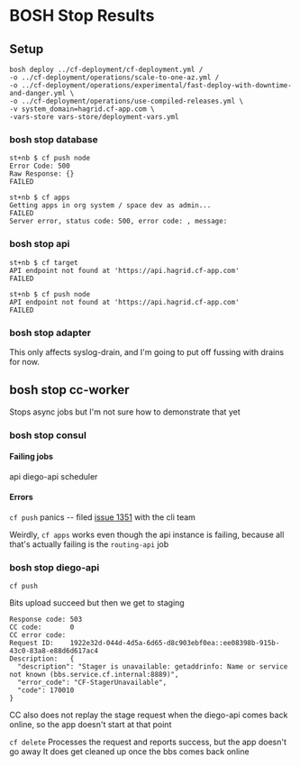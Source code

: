 # BOSH Stop Results

## Setup
```
bosh deploy ../cf-deployment/cf-deployment.yml /
-o ../cf-deployment/operations/scale-to-one-az.yml /
-o ../cf-deployment/operations/experimental/fast-deploy-with-downtime-and-danger.yml \
-o ../cf-deployment/operations/use-compiled-releases.yml \
-v system_domain=hagrid.cf-app.com \
-vars-store vars-store/deployment-vars.yml
```

### bosh stop database
```
st+nb $ cf push node
Error Code: 500
Raw Response: {}
FAILED
```
```
st+nb $ cf apps
Getting apps in org system / space dev as admin...
FAILED
Server error, status code: 500, error code: , message:
```

### bosh stop api
```
st+nb $ cf target
API endpoint not found at 'https://api.hagrid.cf-app.com'
FAILED
```
```
st+nb $ cf push node
API endpoint not found at 'https://api.hagrid.cf-app.com'
FAILED
```
### bosh stop adapter
This only affects syslog-drain, and I'm going to put off fussing with drains for now.

## bosh stop cc-worker
Stops async jobs but I'm not sure how to demonstrate that yet

### bosh stop consul
#### Failing jobs
api
diego-api
scheduler

#### Errors
`cf push` panics -- filed [issue 1351](https://github.com/cloudfoundry/cli/issues/1351) with the cli team

Weirdly, `cf apps` works even though the api instance is failing, 
because all that's actually failing is the `routing-api` job

### bosh stop diego-api
`cf push`

Bits upload succeed but then we get to staging
```
Response code: 503
CC code:       0
CC error code:
Request ID:    1922e32d-044d-4d5a-6d65-d8c903ebf0ea::ee08398b-915b-43c0-83a8-e88d6d617ac4
Description:   {
  "description": "Stager is unavailable: getaddrinfo: Name or service not known (bbs.service.cf.internal:8889)",
  "error_code": "CF-StagerUnavailable",
  "code": 170010
}
```
CC also does not replay the stage request when the diego-api comes back online, so the app doesn't start at that point

`cf delete`
Processes the request and reports success, but the app doesn't go away
It does get cleaned up once the bbs comes back online
